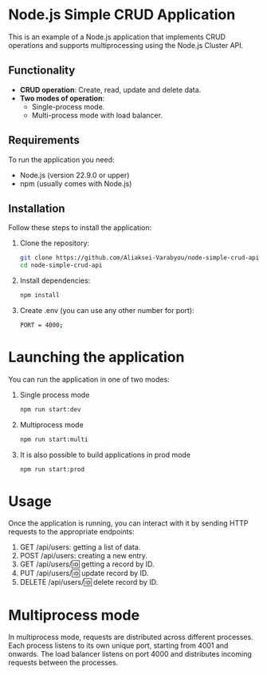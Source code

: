 # Node.js Simple CRUD Application

This is an example of a Node.js application that implements CRUD operations and supports multiprocessing using the Node.js Cluster API.

## Functionality

- **CRUD operation**: Create, read, update and delete data.
- **Two modes of operation**:
  - Single-process mode.
  - Multi-process mode with load balancer.

## Requirements

To run the application you need:
- Node.js (version 22.9.0 or upper)
- npm (usually comes with Node.js)

## Installation

Follow these steps to install the application:

1. Clone the repository:
   ```bash
   git clone https://github.com/Aliaksei-Varabyou/node-simple-crud-api.git
   cd node-simple-crud-api
2. Install dependencies:
   ```bash
   npm install
3. Create .env (you can use any other number for port):
   ```bash
   PORT = 4000;
# Launching the application

You can run the application in one of two modes:

1. Single process mode
   ```bash
   npm run start:dev
2. Multiprocess mode
   ```bash
   npm run start:multi
3. It is also possible to build applications in prod mode
   ```bash
   npm run start:prod
# Usage

Once the application is running, you can interact with it by sending HTTP requests to the appropriate endpoints:

1. GET /api/users: getting a list of data.
2. POST /api/users: creating a new entry.
3. GET /api/users/:id: getting a record by ID.
4. PUT /api/users/:id: update record by ID.
5. DELETE /api/users/:id: delete record by ID.

# Multiprocess mode

In multiprocess mode, requests are distributed across different processes. Each process listens to its own unique port, starting from 4001 and onwards. The load balancer listens on port 4000 and distributes incoming requests between the processes.
